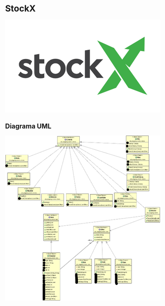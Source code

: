# StockX
![ImagenPortada](/stockx-sneaker-stock-market-closet-full-of-cash.jpeg)

## Diagrama UML

![Diagrama](/diagrama_clases_UML_inked.jpg)